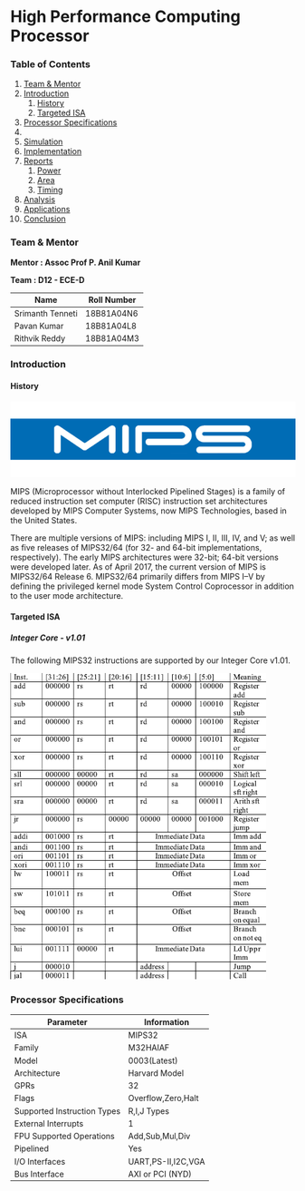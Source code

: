 # High Performance Computing Processor

### Table of Contents

1. [Team & Mentor](#t&m)
2. [Introduction](#introduction)
      1. [History](#mips_his)
      2. [Targeted ISA](#ISA)
3. [Processor Specifications](#spec)
4. 
5. [Simulation](#sim)
6. [Implementation](#impl)
7. [Reports](#rpts)
     1. [Power](#pwr)
     2. [Area](#area)
     3. [Timing](#tim)
8. [Analysis](#ana)
9. [Applications](#app)
10. [Conclusion](#conc)

### Team & Mentor 

<b>Mentor : Assoc Prof P. Anil Kumar <a name="t&m"></a></b>

<b> Team : D12 - ECE-D </b>

| Name                  | Roll Number |
| --------------------- | ----------- |
| Srimanth Tenneti      | 18B81A04N6  |
| Pavan Kumar           | 18B81A04L8  |
| Rithvik Reddy         | 18B81A04M3  |

### Introduction
#### History <a name="mips_his"></a>

![MIPS_LOGO](Images/mips_logo_678x452.png)

MIPS (Microprocessor without Interlocked Pipelined Stages) is a family of reduced instruction set computer (RISC) instruction set architectures developed by MIPS Computer Systems, now MIPS Technologies, based in the United States.

There are multiple versions of MIPS: including MIPS I, II, III, IV, and V; as well as five releases of MIPS32/64 (for 32- and 64-bit implementations, respectively). The early MIPS architectures were 32-bit; 64-bit versions were developed later. As of April 2017, the current version of MIPS is MIPS32/64 Release 6. MIPS32/64 primarily differs from MIPS I–V by defining the privileged kernel mode System Control Coprocessor in addition to the user mode architecture.

#### Targeted ISA <a name="ISA"></a>
##### Integer Core - v1.01

The following MIPS32 instructions are supported by our Integer Core v1.01. 

![ISA](Images/ISA.png)

### Processor Specifications <a name="spec"></a>

| Parameter                   | Information        |
| --------------------------- | ------------------ |
| ISA                         | MIPS32             |
| Family                      | M32HAIAF           |
| Model                       | 0003(Latest)       |
| Architecture                | Harvard Model      |
| GPRs                        | 32                 |
| Flags                       | Overflow,Zero,Halt |
| Supported Instruction Types | R,I,J Types        |
| External Interrupts         |  1                 |
| FPU Supported Operations    | Add,Sub,Mul,Div    |
| Pipelined                   | Yes                |
| I/O Interfaces              | UART,PS-II,I2C,VGA |
| Bus Interface               | AXI or PCI (NYD)   | 

